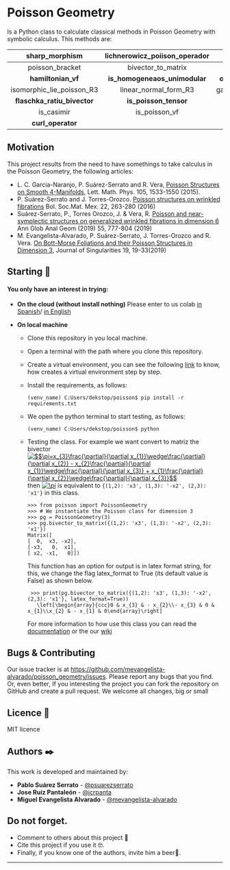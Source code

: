 
# Poisson Geometry
Is a Python class to calculate classical methods in Poisson Geometry with symbolic calculus. This methods are:

|  sharp_morphism            | lichnerowicz_poiison_operador  | modular_vf           |
| :-------:                  | :------:                       | :-----:              |
| poisson_bracket            | bivector_to_matrix             | jacobiator           |
| __hamiltonian_vf__         | __is_homogeneaos_unimodular__  | __one_forms_bracket__|
| isomorphic_lie_poisson_R3  | linear_normal_form_R3          | gauge_transformation |
|__flaschka_ratiu_bivector__ | __is_poisson_tensor__          |__is_in_kernel__      |
|is_casimir                  |is_poisson_vf                   |is_poisson_par        |
|__curl_operator__           |                                |                      |

<!-- For more information you can read the [wiki](https://github.com/mevangelista-alvarado/poisson_geometry/wiki) this project. or the our [documentation]()-->

## Motivation 
This project results from the need to have somethings to take calculus in the Poisson Geometry, the following articles: 
 * L.  C.  Garcia-Naranjo,  P.  Suárez-Serrato  and  R.  Vera, [Poisson Structures on Smooth 4-Manifolds](https://link.springer.com/article/10.1007/s11005-015-0792-8), Lett. Math. Phys. 105, 1533-1550 (2015). 
 * P. Suárez-Serrato and J. Torres-Orozco. [Poisson structures on wrinkled fibrations](https://link.springer.com/article/10.1007/s40590-015-0072-8) Bol. Soc.Mat. Mex. 22, 263-280 (2016) 
 * Suárez-Serrato, P., Torres Orozco, J. & Vera, R.  [Poisson and near-symplectic structures on generalized wrinkled fibrations in dimension 6](https://link.springer.com/article/10.1007/s10455-019-09651-2) Ann Glob Anal Geom (2019) 55, 777-804 (2019)
 * M. Evangelista-Alvarado, P. Suárez-Serrato, J. Torres-Orozco and R. Vera. [On Bott-Morse Foliations and their Poisson Structures in Dimension 3](http://journalofsingularities.org/volume19/article2.html), Journal of Singularities 19, 19-33(2019)

## Starting 🚀
#### You only have an interest in trying:
 * __On the cloud (without install nothing)__
   Please enter to us colab [in Spanish](https://colab.research.google.com/drive/1SN6PS0auO-h3aCXIenblnwJIV-YpowtZ#scrollTo=saL1uA-cmGtx)/ [in English](https://colab.research.google.com/drive/1T2PG-vWaTrZ3Z5KK1U6-pK8uXQS7YdJu#scrollTo=ueazalvBSxVJ)  
   
 * __On local machine__
   * Clone this repository in you local machine.
   * Open a terminal with the path where you clone this repository.
   * Create a virtual environment, you can see the following [link](https://gist.github.com/mevangelista-alvarado/8ee2fd663e7446e543fc04eacce0f303) to know, how creates a virtual environment step by step.
   * Install the requirements, as follows:
      ```
      (venv_name) C:Users/dekstop/poisson$ pip install -r requirements.txt
      ```
   * We open the python terminal to start testing, as follows:
      ```
      (venv_name) C:Users/dekstop/poisson$ python
      ```
	* Testing the class.
	   For example we want convert to matriz the bivector <a href="https://www.codecogs.com/eqnedit.php?latex=$$\pi=x_{3}\frac{\partial}{\partial&space;x_{1}}\wedge\frac{\partial}{\partial&space;x_{2}}&space;-&space;x_{2}\frac{\partial}{\partial&space;x_{1}}\wedge\frac{\partial}{\partial&space;x_{3}}&space;&plus;&space;x_{1}\frac{\partial}{\partial&space;x_{2}}\wedge\frac{\partial}{\partial&space;x_{3}}$$" target="_blank"><img src="https://latex.codecogs.com/gif.latex?$$\pi=x_{3}\frac{\partial}{\partial&space;x_{1}}\wedge\frac{\partial}{\partial&space;x_{2}}&space;-&space;x_{2}\frac{\partial}{\partial&space;x_{1}}\wedge\frac{\partial}{\partial&space;x_{3}}&space;&plus;&space;x_{1}\frac{\partial}{\partial&space;x_{2}}\wedge\frac{\partial}{\partial&space;x_{3}}$$" title="$$\pi=x_{3}\frac{\partial}{\partial x_{1}}\wedge\frac{\partial}{\partial x_{2}} - x_{2}\frac{\partial}{\partial x_{1}}\wedge\frac{\partial}{\partial x_{3}} + x_{1}\frac{\partial}{\partial x_{2}}\wedge\frac{\partial}{\partial x_{3}}$$" /></a>
	   then <a href="https://www.codecogs.com/eqnedit.php?latex=\pi" target="_blank"><img src="https://latex.codecogs.com/gif.latex?\pi" title="\pi" /></a> is equivalent to ```{(1,2): 'x3', (1,3): '-x2', (2,3): 'x1'}``` in this class.
	   ```
	   >>> from poisson import PoissonGeometry
	   >>> # We instantiate the Poisson class for dimension 3
	   >>> pg = PoissonGeometry(3)
	   >>> pg.bivector_to_matrix({(1,2): 'x3', (1,3): '-x2', (2,3): 'x1'})
	   Matrix([
	   [  0,  x3, -x2],
	   [-x3,   0,  x1],
	   [ x2, -x1,   0]])
	   ```
		
		This function has an option for output is in latex format string, for this, we change the flag latex_format to True (its default value is False) as shown below.
		
		```
		 >>> print(pg.bivector_to_matrix({(1,2): 'x3', (1,3): '-x2', (2,3): 'x1'}, latex_format=True))
		   \left[\begin{array}{ccc}0 & x_{3} & - x_{2}\\- x_{3} & 0 & x_{1}\\x_{2} & - x_{1} & 0\end{array}\right]
		```
		For more information to how use this class you can read the [documentation]() or the our [wiki](https://github.com/mevangelista-alvarado/poisson_geometry/wiki)

<!--## TO DO
Calculate Poisson Cohomology with linear coefficients.-->

## Bugs & Contributing
Our issue tracker is at https://github.com/mevangelista-alvarado/poisson_geometry/issues. Please report any bugs that you find. Or, even better, If you interesting the project you can fork the repository on GitHub and create a pull request. We welcome all changes, big or small

## Licence 📄
MIT licence

## Authors ✒️
This work is developed and maintained by:
 * **Pablo Suárez Serrato** - [@psuarezserrato](https://github.com/psuarezserrato)
 * **Jose Ruíz Pantaleón** - [@jcrpanta](https://github.com/jcrpanta)
 * **Miguel Evangelista Alvarado** - [@mevangelista-alvarado](https://github.com/mevangelista-alvarado)

## Do not forget.
* Comment to others about this project 📢
* Cite this project if you use it 🤓.
* Finally, if you know one of the authors, invite him a beer🍺.
---
